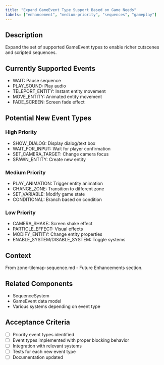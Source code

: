 ```yaml
---
title: "Expand GameEvent Type Support Based on Game Needs"
labels: ["enhancement", "medium-priority", "sequences", "gameplay"]
---
```


## Description
Expand the set of supported GameEvent types to enable richer cutscenes and scripted sequences.

## Currently Supported Events
- WAIT: Pause sequence
- PLAY_SOUND: Play audio
- TELEPORT_ENTITY: Instant entity movement
- MOVE_ENTITY: Animated entity movement
- FADE_SCREEN: Screen fade effect

## Potential New Event Types

### High Priority
- SHOW_DIALOG: Display dialog/text box
- WAIT_FOR_INPUT: Wait for player confirmation
- SET_CAMERA_TARGET: Change camera focus
- SPAWN_ENTITY: Create new entity

### Medium Priority
- PLAY_ANIMATION: Trigger entity animation
- CHANGE_ZONE: Transition to different zone
- SET_VARIABLE: Modify game state
- CONDITIONAL: Branch based on condition

### Low Priority
- CAMERA_SHAKE: Screen shake effect
- PARTICLE_EFFECT: Visual effects
- MODIFY_ENTITY: Change entity properties
- ENABLE_SYSTEM/DISABLE_SYSTEM: Toggle systems

## Context
From zone-tilemap-sequence.md - Future Enhancements section.

## Related Components
- SequenceSystem
- GameEvent data model
- Various systems depending on event type

## Acceptance Criteria
- [ ] Priority event types identified
- [ ] Event types implemented with proper blocking behavior
- [ ] Integration with relevant systems
- [ ] Tests for each new event type
- [ ] Documentation updated
